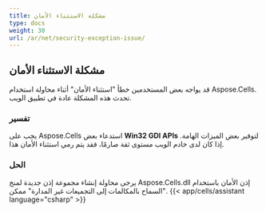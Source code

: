 ```yaml
---
title: مشكلة الاستثناء الأمان
type: docs
weight: 30
url: /ar/net/security-exception-issue/
---
```


## **مشكلة الاستثناء الأمان**
قد يواجه بعض المستخدمين خطأ "استثناء الأمان" أثناء محاولة استخدام Aspose.Cells. تحدث هذه المشكلة عادة في تطبيق الويب.
### **تفسير**
يجب على Aspose.Cells استدعاء بعض **Win32 GDI APIs** لتوفير بعض الميزات الهامة. إذا كان لدى خادم الويب مستوى ثقة صارمًا، فقد يتم رمي استثناء الأمان هذا.
### **الحل**
يرجى محاولة إنشاء مجموعة إذن جديدة لمنح Aspose.Cells.dll إذن الأمان باستخدام "السماح بالمكالمات إلى التجميعات غير المدارة" ممكن.
{{< app/cells/assistant language="csharp" >}}
